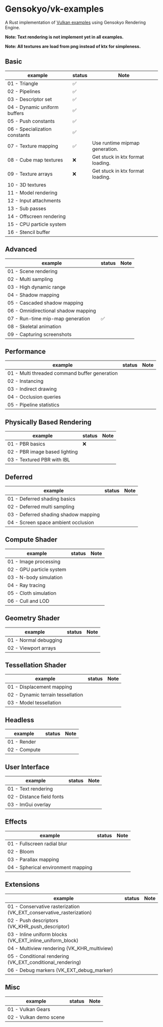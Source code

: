 # Gensokyo/vk-examples

A Rust implementation of [Vulkan examples](https://github.com/SaschaWillems/Vulkan) using Gensokyo Rendering Engine.

**Note: Text rendering is not implement yet in all examples.**

**Note: All textures are load from png instead of ktx for simpleness.**

## Basic

| example                       | status | Note                      |
| ----------------------------- | ------ | ------------------------- |
| 01 - Triangle                 | ✅      |                           |
| 02 - Pipelines                | ✅      |                           |
| 03 - Descriptor set           | ✅      |                           |
| 04 - Dynamic uniform buffers  | ✅      |                           |
| 05 - Push constants           | ✅      |                           |
| 06 - Specialization constants | ✅      |                           |
| 07 - Texture mapping          | ✅️      | Use runtime mipmap generation. |
| 08 - Cube map textures        | ❌ | Get stuck in ktx format loading. |
| 09 - Texture arrays           | ❌ | Get stuck in ktx format loading. |
| 10 - 3D textures              |        |                           |
| 11 - Model rendering          |        |                           |
| 12 - Input attachments        |        |                           |
| 13 - Sub passes               |        |                           |
| 14 - Offscreen rendering      |        |                           |
| 15 - CPU particle system      |        |                           |
| 16 - Stencil buffer           |        |                           |



## Advanced

| example                             | status | Note |
| ----------------------------------- | ------ | ---- |
| 01 - Scene rendering                |        |      |
| 02 - Multi sampling                 |        |      |
| 03 - High dynamic range             |        |      |
| 04 - Shadow mapping                 |        |      |
| 05 - Cascaded shadow mapping        |        |      |
| 06 - Omnidirectional shadow mapping |        |      |
| 07 - Run-time mip-map generation    | ✅️      |      |
| 08 - Skeletal animation             |        |      |
| 09 - Capturing screenshots          |        |      |



## Performance

| example                                       | status | Note |
| --------------------------------------------- | ------ | ---- |
| 01 - Multi threaded command buffer generation |        |      |
| 02 - Instancing                               |        |      |
| 03 - Indirect drawing                         |        |      |
| 04 - Occlusion queries                        |        |      |
| 05 - Pipeline statistics                      |        |      |



## Physically Based Rendering

| example                       | status | Note |
| ----------------------------- | ------ | ---- |
| 01 - PBR basics               | ❌     |      |
| 02 - PBR image based lighting |        |      |
| 03 - Textured PBR with IBL    |        |      |



## Deferred

| example                              | status | Note |
| ------------------------------------ | ------ | ---- |
| 01 - Deferred shading basics         |        |      |
| 02 - Deferred multi sampling         |        |      |
| 03 - Deferred shading shadow mapping |        |      |
| 04 - Screen space ambient occlusion  |        |      |



## Compute Shader

| example                  | status | Note |
| ------------------------ | ------ | ---- |
| 01 - Image processing    |        |      |
| 02 - GPU particle system |        |      |
| 03 - N-body simulation   |        |      |
| 04 - Ray tracing         |        |      |
| 05 - Cloth simulation    |        |      |
| 06 - Cull and LOD        |        |      |



## Geometry Shader

| example               | status | Note |
| --------------------- | ------ | ---- |
| 01 - Normal debugging |        |      |
| 02 - Viewport arrays  |        |      |



## Tessellation Shader

| example                           | status | Note |
| --------------------------------- | ------ | ---- |
| 01 - Displacement mapping         |        |      |
| 02 - Dynamic terrain tessellation |        |      |
| 03 - Model tessellation           |        |      |



## Headless

| example      | status | Note |
| ------------ | ------ | ---- |
| 01 - Render  |        |      |
| 02 - Compute |        |      |



## User Interface

| example                   | status | Note |
| ------------------------- | ------ | ---- |
| 01 - Text rendering       |        |      |
| 02 - Distance field fonts |        |      |
| 03 - ImGui overlay        |        |      |



## Effects

| example                            | status | Note |
| ---------------------------------- | ------ | ---- |
| 01 - Fullscreen radial blur        |        |      |
| 02 - Bloom                         |        |      |
| 03 - Parallax mapping              |        |      |
| 04 - Spherical environment mapping |        |      |



## Extensions

| example                                                      | status | Note |
| ------------------------------------------------------------ | ------ | ---- |
| 01 - Conservative rasterization (VK_EXT_conservative_rasterization) |        |      |
| 02 - Push descriptors (VK_KHR_push_descriptor)               |        |      |
| 03 - Inline uniform blocks (VK_EXT_inline_uniform_block)     |        |      |
| 04 - Multiview rendering (VK_KHR_multiview)                  |        |      |
| 05 - Conditional rendering (VK_EXT_conditional_rendering)    |        |      |
| 06 - Debug markers (VK_EXT_debug_marker)                     |        |      |



## Misc

| example                | status | Note |
| ---------------------- | ------ | ---- |
| 01 - Vulkan Gears      |        |      |
| 02 - Vulkan demo scene |        |      |

